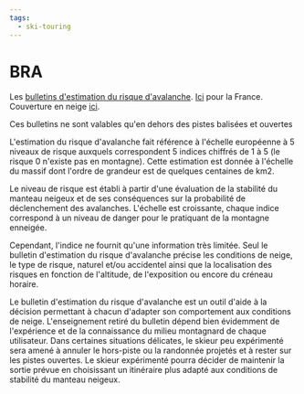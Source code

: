 ```yaml
---
tags:
  - ski-touring
---
```

# BRA

Les [bulletins d'estimation du risque d'avalanche](http://www.meteo.fr/guide/avalanche_bra.html).
[Ici](https://meteofrance.com/meteo-montagne/) pour la France.
Couverture en neige [ici](https://weather-radar-live.com/fr/radar-neige/).

Ces bulletins ne sont valables qu'en dehors des pistes balisées et ouvertes

L'estimation du risque d'avalanche fait référence à l'échelle européenne à 5 niveaux de risque auxquels correspondent 5 indices chiffrés de 1 à 5 (le risque 0 n'existe pas en montagne). Cette estimation est donnée à l'échelle du massif dont l'ordre de grandeur est de quelques centaines de km2.

Le niveau de risque est établi à partir d'une évaluation de la stabilité du manteau neigeux et de ses conséquences sur la probabilité de déclenchement des avalanches. L'échelle est croissante, chaque indice correspond à un niveau de danger pour le pratiquant de la montagne enneigée.

Cependant, l'indice ne fournit qu'une information très limitée. Seul le bulletin d'estimation du risque d'avalanche précise les conditions de neige, le type de risque, naturel et/ou accidentel ainsi que la localisation des risques en fonction de l'altitude, de l'exposition ou encore du créneau horaire.

Le bulletin d'estimation du risque d'avalanche est un outil d'aide à la décision permettant à chacun d'adapter son comportement aux conditions de neige. L'enseignement retiré du bulletin dépend bien évidemment de l'expérience et de la connaissance du milieu montagnard de chaque utilisateur. Dans certaines situations délicates, le skieur peu expérimenté sera amené à annuler le hors-piste ou la randonnée projetés et à rester sur les pistes ouvertes. Le skieur expérimenté pourra décider de maintenir la sortie prévue en choisissant un itinéraire plus adapté aux conditions de stabilité du manteau neigeux.
